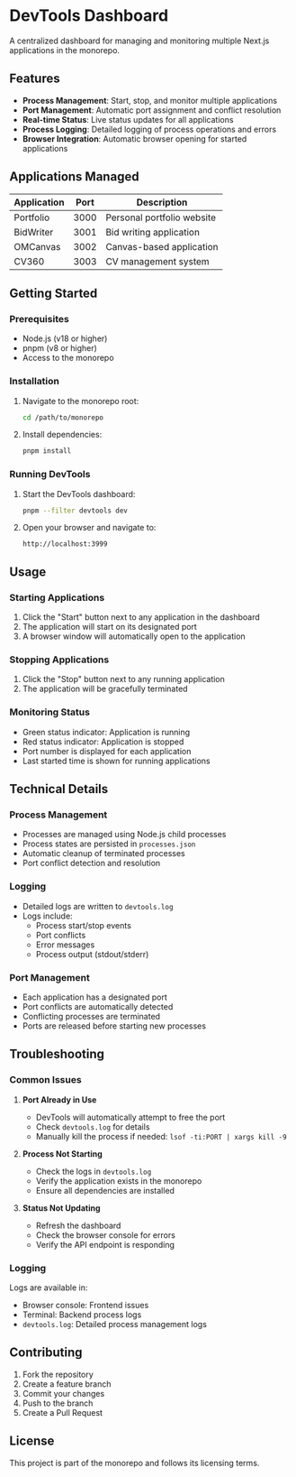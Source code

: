 # DevTools Dashboard

A centralized dashboard for managing and monitoring multiple Next.js applications in the monorepo.

## Features

- **Process Management**: Start, stop, and monitor multiple applications
- **Port Management**: Automatic port assignment and conflict resolution
- **Real-time Status**: Live status updates for all applications
- **Process Logging**: Detailed logging of process operations and errors
- **Browser Integration**: Automatic browser opening for started applications

## Applications Managed

| Application | Port | Description |
|-------------|------|-------------|
| Portfolio   | 3000 | Personal portfolio website |
| BidWriter   | 3001 | Bid writing application |
| OMCanvas    | 3002 | Canvas-based application |
| CV360       | 3003 | CV management system |

## Getting Started

### Prerequisites

- Node.js (v18 or higher)
- pnpm (v8 or higher)
- Access to the monorepo

### Installation

1. Navigate to the monorepo root:
   ```bash
   cd /path/to/monorepo
   ```

2. Install dependencies:
   ```bash
   pnpm install
   ```

### Running DevTools

1. Start the DevTools dashboard:
   ```bash
   pnpm --filter devtools dev
   ```

2. Open your browser and navigate to:
   ```
   http://localhost:3999
   ```

## Usage

### Starting Applications

1. Click the "Start" button next to any application in the dashboard
2. The application will start on its designated port
3. A browser window will automatically open to the application

### Stopping Applications

1. Click the "Stop" button next to any running application
2. The application will be gracefully terminated

### Monitoring Status

- Green status indicator: Application is running
- Red status indicator: Application is stopped
- Port number is displayed for each application
- Last started time is shown for running applications

## Technical Details

### Process Management

- Processes are managed using Node.js child processes
- Process states are persisted in `processes.json`
- Automatic cleanup of terminated processes
- Port conflict detection and resolution

### Logging

- Detailed logs are written to `devtools.log`
- Logs include:
  - Process start/stop events
  - Port conflicts
  - Error messages
  - Process output (stdout/stderr)

### Port Management

- Each application has a designated port
- Port conflicts are automatically detected
- Conflicting processes are terminated
- Ports are released before starting new processes

## Troubleshooting

### Common Issues

1. **Port Already in Use**
   - DevTools will automatically attempt to free the port
   - Check `devtools.log` for details
   - Manually kill the process if needed: `lsof -ti:PORT | xargs kill -9`

2. **Process Not Starting**
   - Check the logs in `devtools.log`
   - Verify the application exists in the monorepo
   - Ensure all dependencies are installed

3. **Status Not Updating**
   - Refresh the dashboard
   - Check the browser console for errors
   - Verify the API endpoint is responding

### Logging

Logs are available in:
- Browser console: Frontend issues
- Terminal: Backend process logs
- `devtools.log`: Detailed process management logs

## Contributing

1. Fork the repository
2. Create a feature branch
3. Commit your changes
4. Push to the branch
5. Create a Pull Request

## License

This project is part of the monorepo and follows its licensing terms.
